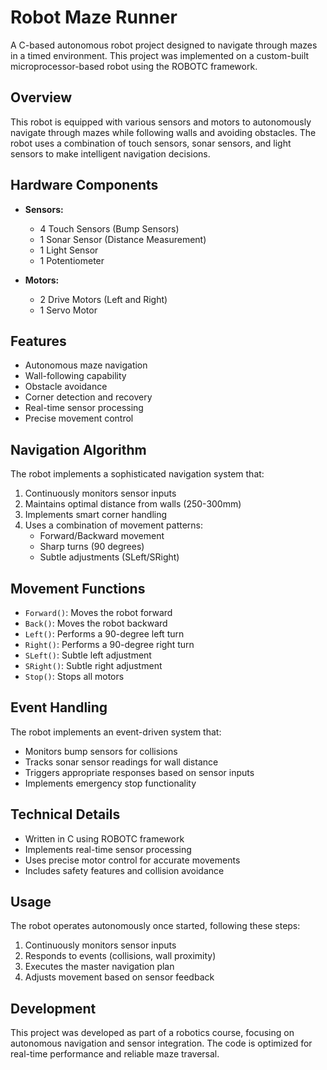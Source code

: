# Robot Maze Runner

A C-based autonomous robot project designed to navigate through mazes in a timed environment. This project was implemented on a custom-built microprocessor-based robot using the ROBOTC framework.

## Overview

This robot is equipped with various sensors and motors to autonomously navigate through mazes while following walls and avoiding obstacles. The robot uses a combination of touch sensors, sonar sensors, and light sensors to make intelligent navigation decisions.

## Hardware Components

- **Sensors:**
  - 4 Touch Sensors (Bump Sensors)
  - 1 Sonar Sensor (Distance Measurement)
  - 1 Light Sensor
  - 1 Potentiometer

- **Motors:**
  - 2 Drive Motors (Left and Right)
  - 1 Servo Motor

## Features

- Autonomous maze navigation
- Wall-following capability
- Obstacle avoidance
- Corner detection and recovery
- Real-time sensor processing
- Precise movement control

## Navigation Algorithm

The robot implements a sophisticated navigation system that:
1. Continuously monitors sensor inputs
2. Maintains optimal distance from walls (250-300mm)
3. Implements smart corner handling
4. Uses a combination of movement patterns:
   - Forward/Backward movement
   - Sharp turns (90 degrees)
   - Subtle adjustments (SLeft/SRight)

## Movement Functions

- `Forward()`: Moves the robot forward
- `Back()`: Moves the robot backward
- `Left()`: Performs a 90-degree left turn
- `Right()`: Performs a 90-degree right turn
- `SLeft()`: Subtle left adjustment
- `SRight()`: Subtle right adjustment
- `Stop()`: Stops all motors

## Event Handling

The robot implements an event-driven system that:
- Monitors bump sensors for collisions
- Tracks sonar sensor readings for wall distance
- Triggers appropriate responses based on sensor inputs
- Implements emergency stop functionality

## Technical Details

- Written in C using ROBOTC framework
- Implements real-time sensor processing
- Uses precise motor control for accurate movements
- Includes safety features and collision avoidance

## Usage

The robot operates autonomously once started, following these steps:
1. Continuously monitors sensor inputs
2. Responds to events (collisions, wall proximity)
3. Executes the master navigation plan
4. Adjusts movement based on sensor feedback

## Development

This project was developed as part of a robotics course, focusing on autonomous navigation and sensor integration. The code is optimized for real-time performance and reliable maze traversal.
